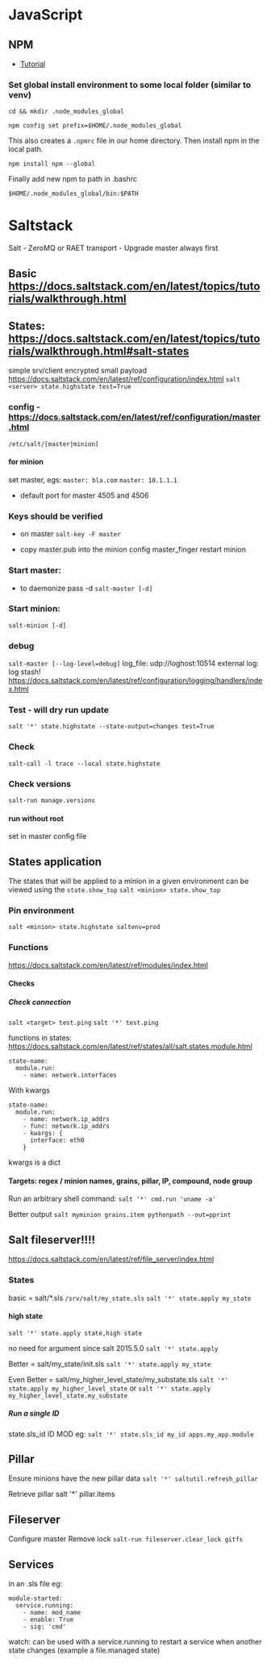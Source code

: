 # JavaScript
## NPM
- [Tutorial](https://www.sitepoint.com/beginners-guide-node-package-manager/)

### Set global install environment to some local folder (similar to venv)
`cd && mkdir .node_modules_global`

`npm config set prefix=$HOME/.node_modules_global`

This also creates a `.npmrc` file in our home directory. Then install npm in the local path.

`npm install npm --global`

Finally add new npm to path in .bashrc

`$HOME/.node_modules_global/bin:$PATH`

# Saltstack
  Salt - ZeroMQ or RAET transport - Upgrade master always first
## Basic https://docs.saltstack.com/en/latest/topics/tutorials/walkthrough.html
## States: https://docs.saltstack.com/en/latest/topics/tutorials/walkthrough.html#salt-states

simple srv/client encrypted small payload
https://docs.saltstack.com/en/latest/ref/configuration/index.html
`salt <server> state.highstate test=True`

### config - https://docs.saltstack.com/en/latest/ref/configuration/master.html
`/etc/salt/[master|minion]`
#### for minion
set master, egs:
`master: bla.com`
`master: 10.1.1.1`
- default port for master 4505 and 4506

### Keys should be verified
- on master
`salt-key -F master`

- copy master.pub into the minion config master_finger
restart minion

### Start master:
- to daemonize pass -d
`salt-master [-d]`
### Start minion:
`salt-minion [-d]`

### debug
`salt-master [--log-level=debug]`
log_file: udp://loghost:10514
external log: log stash!
https://docs.saltstack.com/en/latest/ref/configuration/logging/handlers/index.html

### Test - will dry run update
`salt '*' state.highstate --state-output=changes test=True`
### Check
`salt-call -l trace --local state.highstate`
### Check versions
`salt-run manage.versions`

#### run without root
set <user> in master config file


## States application
The states that will be applied to a minion in a given environment can be viewed using the
`state.show_top` 
`salt <minion> state.show_top`

### Pin environment
`salt <minion> state.highstate saltenv=prod`

### Functions 
https://docs.saltstack.com/en/latest/ref/modules/index.html
#### Checks
##### Check connection
`salt <target> test.ping`
`salt '*' test.ping`

functions in states: https://docs.saltstack.com/en/latest/ref/states/all/salt.states.module.html
```
state-name:
  module.run:
    - name: network.interfaces
```

With kwargs
```
state-name:
  module.run:
    - name: network.ip_addrs
    - func: network.ip_addrs
    - kwargs: {
      interface: eth0
    }
```

kwargs is a dict

#### Targets: regex / minion names, grains, pillar, IP, compound, node group
Run an arbitrary shell command:
`salt '*' cmd.run 'uname -a'`

Better output
`salt myminion grains.item pythonpath --out=pprint`

## Salt fileserver!!!!
https://docs.saltstack.com/en/latest/ref/file_server/index.html


### States
basic = salt/*.sls
`/srv/salt/my_state.sls`
`salt '*' state.apply my_state`

#### high state
`salt '*' state.apply state,high state`

no need for argument since salt 2015.5.0
`salt '*' state.apply`

Better = salt/my_state/init.sls
`salt '*' state.apply my_state`

Even Better = salt/my_higher_level_state/my_substate.sls
`salt '*' state.apply my_higher_level_state`
or
`salt '*' state.apply my_higher_level_state.my_substate`
##### Run a single ID
state.sls_id ID MOD
eg:
`salt '*' state.sls_id my_id apps.my_app.module`


## Pillar
Ensure minions have the new pillar data
`salt '*' saltutil.refresh_pillar`

Retrieve pillar
salt '*' pillar.items

## Fileserver
Configure master
Remove lock
`salt-run fileserver.clear_lock gitfs`

## Services
in an .sls file
eg:
```
module-started:
  service.running:
    - name: mod_name
    - enable: True
    - sig: 'cmd'
```

watch: can be used with a service.running to restart a service when another state changes
(example a file.managed state)
